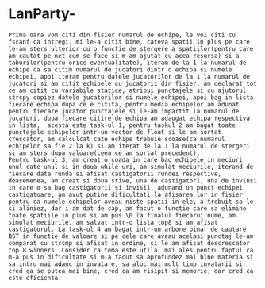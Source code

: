 # LanParty-

	Prima oara vom citi din fisier numarul de echipe, le voi citi cu fscanf ca intregi, mi le-a citit bine, cateva spatii in plus pe care le-am sters ulterior cu o functie de stergere a spatiilor(pentru care am cautat pe net cum se face si m-am ajutat cu acea resursa) si a taburilor(pentru orice eventualitate), iteram de la 1 la numarul de echipe ca sa citim numarul de jucatori dintr o echipa si numele echipei, apoi iteram pentru datele jucatorilor de la 1 la numarul de jucatori si am citit echipele cu jucatorii din fisier, am declarat tot ce am citit cu variabile statice, atribui punctajele si cu ajutorul strcpy copiez datele jucatorilor si numele echipei, apoi bag in lista fiecare echipa dupa ce e citita, pentru media echipelor am adunat pentru fiecare jucator punctajele si le-am impartit la numarul de jucatori, dupa fiecare citire de echipa am adaugat echipa respectiva in lista,  acesta este task-ul 1, pentru taskul 2 am bagat toate punctajele echipelor intr-un vector de float si le am sortat crescator, am calculcat cate echipe trebuie scoase(ca numarul echipelor sa fie 2 la k) si am iterat de la 1 la numarul de stergeri si am sters dupa valoare(ceea ce am sortat precedent).
	Pentru task-ul 3, am creat o coada in care bag echipele in meciuri unul cate unul si in doua while uri, am simulat meciurile, iterand de fiecare data runda si afisat castigatorii rundei respective, deasemenea, am creat si doua stive, una de castigatori, una de invinsi in care o sa bag castigatorii si invisii, adunand un punct echipei castigatoare, am avut putine dificultati la afisarea lor in fisier pentru ca numele echipelor aveau niste spatii in ele, a trebuit sa le si aliniez, dar i-am dat de cap, am facut o functie care sa elimine toate spatiile in plus si am pus \0 la finalul fiecarui nume, am simulat meciurile, am salvat intr-o lista top8 si am afisat castigatorul. La task-ul 4 am bagat intr-un arbore binar de cautare BST in functie de valoare si pe cele care aveau acelasi punctaj le-am comparat cu strcmp si afisat in ordine, si le am afisat descrescator top 8 winners. Consider ca tema este utila, mai ales pentru faptul ca m-a pus in dificultate si m-a facut sa aprofundez mai bine materia si sa intru mai adanc in invatare, sa aloc mai mult timp invatarii si cred ca se putea mai bine, cred ca am risipit si memorie, dar cred ca este eficienta.
